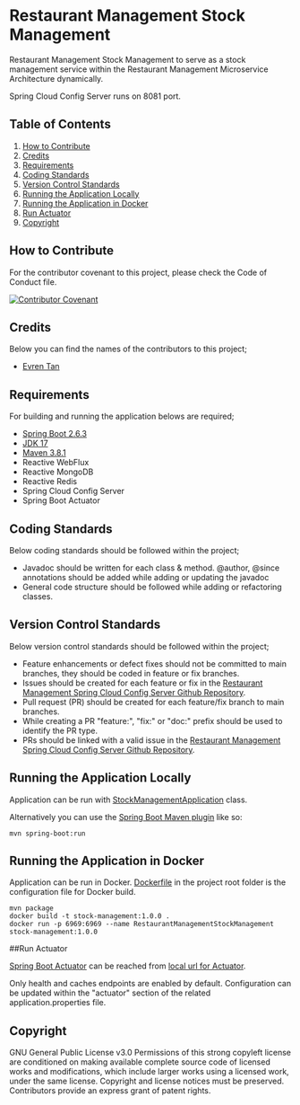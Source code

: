 # Restaurant Management Stock Management
Restaurant Management Stock Management to serve as a stock management service within the Restaurant Management Microservice Architecture dynamically.

Spring Cloud Config Server runs on 8081 port.

## Table of Contents

1. [How to Contribute](#how-to-contribute)
2. [Credits](#credits)
3. [Requirements](#requirements)
4. [Coding Standards](#coding-standards)
5. [Version Control Standards](#version-control-standards)
6. [Running the Application Locally](#running-the-application-locally)
7. [Running the Application in Docker](#running-the-application-in-docker)
8. [Run Actuator](#run-actuator)
9. [Copyright](#copyright)

## How to Contribute

For the contributor covenant to this project, please check the Code of Conduct file.

[![Contributor Covenant][contributor]](CODE_OF_CONDUCT.md)

## Credits

Below you can find the names of the contributors to this project;

- [Evren Tan][evren-tan-github]

## Requirements

For building and running the application belows are required;

- [Spring Boot 2.6.3][spring-boot-version]
- [JDK 17][java-version]
- [Maven 3.8.1][maven-version]
- Reactive WebFlux
- Reactive MongoDB
- Reactive Redis
- Spring Cloud Config Server
- Spring Boot Actuator

## Coding Standards

Below coding standards should be followed within the project;

- Javadoc should be written for each class & method. @author, @since annotations should be added while adding or updating the javadoc
- General code structure should be followed while adding or refactoring classes.

## Version Control Standards

Below version control standards should be followed within the project;

- Feature enhancements or defect fixes should not be committed to main branches, they should be coded in feature or fix branches.
- Issues should be created for each feature or fix in the [Restaurant Management Spring Cloud Config Server Github Repository][restaurant-management-github].
- Pull request (PR) should be created for each feature/fix branch to main branches.
- While creating a PR "feature:", "fix:" or "doc:" prefix should be used to identify the PR type.
- PRs should be linked with a valid issue in the [Restaurant Management Spring Cloud Config Server Github Repository][restaurant-management-github].

## Running the Application Locally

Application can be run with [StockManagementApplication][stock-management-main-class] class.

Alternatively you can use the [Spring Boot Maven plugin][spring-boot-maven-plugin] like so:

```shell
mvn spring-boot:run
```

## Running the Application in Docker

Application can be run in Docker. [Dockerfile](Dockerfile) in the project root folder is the configuration file for Docker build.

```shell
mvn package
docker build -t stock-management:1.0.0 .
docker run -p 6969:6969 --name RestaurantManagementStockManagement stock-management:1.0.0
```

##Run Actuator

[Spring Boot Actuator][spring-boot-actuator] can be reached from [local url for Actuator][local-actuator]. 

Only health and caches endpoints are enabled by default. Configuration can be updated within the "actuator" section of the related application.properties file. 

## Copyright

GNU General Public License v3.0
Permissions of this strong copyleft license are conditioned on making available complete source code of licensed works and modifications, which include larger works using a licensed work, under the same license. Copyright and license notices must be preserved. Contributors provide an express grant of patent rights.


[evren-tan-github]: https://github.com/evrentan
[spring-boot-version]: https://spring.io/blog/2022/01/20/spring-boot-2-6-3-is-now-available
[java-version]: https://www.oracle.com/java/technologies/javase/jdk17-archive-downloads.html
[maven-version]: https://maven.apache.org
[contributor]: https://img.shields.io/badge/Contributor%20Covenant-2.1-4baaaa.svg
[restaurant-management-github]: https://github.com/evrentan/restaurant-management
[stock-management-main-class]: src/main/java/evrentan/restaurantmanagement/stockmanagement/spring/spring/StockManagementApplication.java
[spring-boot-maven-plugin]: https://docs.spring.io/spring-boot/docs/current/reference/html/build-tool-plugins-maven-plugin.html
[spring-boot-actuator]: https://spring.io/guides/gs/actuator-service/
[local-actuator]: http://localhost:8182/actuator
